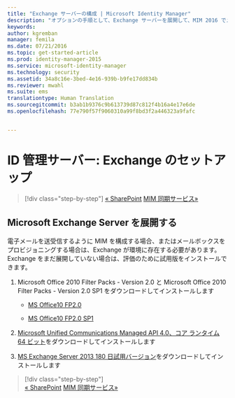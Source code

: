 ```yaml
---
title: "Exchange サーバーの構成 | Microsoft Identity Manager"
description: "オプションの手順として、Exchange サーバーを展開して、MIM 2016 でメールの送信とメールボックスの作成ができるようにします。"
keywords: 
author: kgremban
manager: femila
ms.date: 07/21/2016
ms.topic: get-started-article
ms.prod: identity-manager-2015
ms.service: microsoft-identity-manager
ms.technology: security
ms.assetid: 34a8c16e-3bed-4e16-939b-b9fe17dd834b
ms.reviewer: mwahl
ms.suite: ems
translationtype: Human Translation
ms.sourcegitcommit: b3ab1b9376c9b613739d87c812f4b16a4e17e6de
ms.openlocfilehash: 77e790f57f9060310a99f8bd3f2a446323a9fafc


---
```


# ID 管理サーバー: Exchange のセットアップ

>[!div class="step-by-step"]
[« SharePoint](prepare-server-sharepoint.md)
[MIM 同期サービス»](install-mim-sync.md)

## Microsoft Exchange Server を展開する
電子メールを送受信するように MIM を構成する場合、またはメールボックスをプロビジョニングする場合は、Exchange が環境に存在する必要があります。 Exchange をまだ展開していない場合は、評価のために試用版をインストールできます。

1. Microsoft Office 2010 Filter Packs - Version 2.0 と Microsoft Office 2010 Filter Packs - Version 2.0 SP1 をダウンロードしてインストールします

    - [MS Office10 FP2.0](http://www.microsoft.com/en-us/download/details.aspx?id=17062)

    - [MS Office10 FP2.0 SP1](http://www.microsoft.com/en-us/download/details.aspx?id=26604)

2.  [Microsoft Unified Communications Managed API 4.0、コア ランタイム 64 ビット](http://www.microsoft.com/en-us/download/details.aspx?id=34992)をダウンロードしてインストールします

3.  [MS Exchange Server 2013 180 日試用バージョン](http://www.microsoft.com/en-us/evalcenter/evaluate-exchange-server-2013)をダウンロードしてインストールします

>[!div class="step-by-step"]  
[« SharePoint](prepare-server-sharepoint.md)
[MIM 同期サービス»](install-mim-sync.md)



<!--HONumber=Jul16_HO3-->


